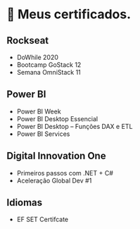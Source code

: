# 📜 Meus certificados.

## Rockseat
  - DoWhile 2020
  - Bootcamp GoStack 12
  - Semana OmniStack 11

## Power BI
  - Power BI Week
  - Power BI Desktop Essencial
  - Power BI Desktop – Funções DAX e ETL
  - Power BI Services

## Digital Innovation One
  - Primeiros passos com .NET + C#
  - Aceleração Global Dev #1

## Idiomas
  - EF SET Certifcate
